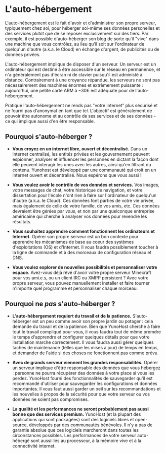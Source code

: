 L'auto-hébergement
==================

L'auto-hébergement est le fait d'avoir et d'administrer son propre serveur, typiquement chez soi, pour héberger soi-même ses données personelles et des services plutôt que de se reposer exclusivement sur des tiers. Par exemple, il est possible d'auto-héberger son blog de sorte qu'il "vive" dans une machine que vous contrôlez, au lieu qu'il soit sur l'ordinateur de quelqu'un d'autre (a.k.a. le Cloud) en échange d'argent, de publicités ou de données privées.

L'auto-hébergement implique de disposer d'un serveur. Un serveur est un ordinateur qui est destiné à être accessible sur le réseau en permanence, et n'a généralement pas d'écran ni de clavier puisqu'il est administé à distance. Contrairement à une croyance répandue, les serveurs ne sont pas nécessairement des machines énormes et extrèmement puissante : aujourd'hui, une petite carte ARM à ~30€ est adéquate pour de l'auto-hébergement.

Pratique l'auto-hébergement ne rends pas "votre internet" plus sécurisé et ne fourni pas d'anonymat en tant que tel. L'objectif est généralement de pouvoir être autonome et au contrôle de ses services et de ses données - ce qui implique aussi d'en être responsable.

Pourquoi s'auto-héberger ?
--------------------------

- **Vous croyez en un internet libre, ouvert et décentralisé.** Dans un internet centralisé, les entités privées et les gouvernement peuvent espionner, analyser et influencer les personnes en dictant la façon dont elle peuvent interagir les unes avec les autres, ainsi qu'en filtrant du contenu. Yunohost est développé par une communauté qui croit en un internet ouvert et décentralisé. Nous espérons que vous aussi !

- **Vous voulez avoir le contrôle de vos données et services.** Vos images, votre messages de chat, votre historique de navigation, et votre dissertation pour l'école n'ont rien à faire sur l'ordinateur de quelqu'un d'autre (a.k.a. le Cloud). Ces données font parties de votre vie privée, mais également de celle de votre famille, de vos amis, etc. Ces données devraient être gérées par *vous*, et non par une quelconque entreprise américaine qui cherche à analyser vos données pour revendre les résultats.

- **Vous souhaitez apprendre comment fonctionnent les ordinateurs et Internet.** Opérer son propre serveur est un bon contexte pour apprendre les mécanismes de base au coeur des systèmes d'exploitations (OS) et d'Internet. Il vous faudra possiblement toucher à la ligne de commande et à des morceaux de configuration réseau et DNS.

- **Vous voulez explorer de nouvelles possibilités et personnaliser votre espace.** Avez-vous déjà rêvé d'avoir votre propre serveur Minecraft pour vos ami.e.s, ou un client IRC ou XMPP persistent ? Avec votre propre serveur, vous pouvez manuellement installer et faire tourner n'importe quel programme et personnaliser chaque morceau.

Pourquoi ne *pas* s'auto-héberger ?
-----------------------------------

- **L'auto-hébergement requiert du travail et de la patience.** S'auto-héberger est un peu comme avoir son propre jardin ou potager : cela demande du travail et de la patience. Bien que YunoHost cherche à faire tout le travail compliqué pour vous, il vous faudra tout de même premdre le temps d'apprendre et configurer quelques détails pour que votre installation marche correctement. Il vous faudra aussi gérer quelques taches de maintenance (telles que les mises à jour) de temps en temps, et demander de l'aide si des choses ne fonctionnent pas comme prévu.

- **Avec de grands serveur viennent les grandes responsabilités.** Opérer un serveur implique d'être responsable des données que vous hébergez : personne ne pourra récupérer des données à votre place si vous les perdez. YunoHost fourni des fonctionnalités de sauvegarder qu'il est recommandé d'utiliser pour sauvegarder les configurations et données importantes. Il vous faut aussi garder un oeil sur les recommandations et les nouvelles à propos de la sécurité pour que votre serveur ou vos données ne soient pas compromises.

- **La qualité et les performances ne seront probablement pas aussi bonne que des services premium.** YunoHost (et la plupart des applications qui sont packagées) sont des logiciels libres et open-source, développés par des communautés bénévoles. Il n'y a pas de garantie absolue que ces logiciels marcheront dans toutes les circonstances possibles. Les performances de votre serveur auto-hébergé sont aussi liés au processeur, à la mémoire vive et à la connectivité internet.
